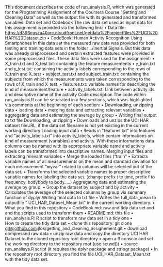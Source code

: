 This document describes the code of run_analysis.R, which was generated for the Programming Assignment of the Coursera Course "Getting and Cleaning Data" as well as the output file with its generated and transformed variables.
Data set and Codebook
The raw data set used as input data for this assignment is provided via the following link:
•	Data file: https://d396qusza40orc.cloudfront.net/getdata%2Fprojectfiles%2FUCI%20HAR%20Dataset.zip
•	CodeBook: Human Activity Recognition Using Smartphones
In this data set the measured raw data was provided for both testing and training data sets in the folder ../Inertial Signals. But this data was already preprocessed and certain extracted features were provided in some preprocessed files. These data files were used for the assignment:
•	X_train.txt and X_test.txt: containing the feature measurements
•	y_train.txt and y_test.txt: containing the activity labels corresponding to the rows of X_train and X_test
•	subject_test.txt and subject_train.txt: containing the subjects from which the measurements were taken corresponding to the rows of X_train and X_test.
•	features.txt: variable names for describing the kind of measurement/feature
•	activity_labels.txt: Link between activity ids and descriptive name of the activity
Code description
The code within run_analysis.R can be separated in a few sections, which was highlighted via comments at the beginning of each section:
•	Downloading, unzipping  data
•	loading data
•	merging data and extracting relevant variables
•	aggregating data and estimating the average by group
•	Writing final output to txt file
Downloading, unzipping 
•	Downloads and unzips the UCI HAR dataset fileURL, if the data set filename is not yet existing in the current working directory
Loading input data
•	Reads in "features.txt" into features and "activity_labels.txt" into activity_labels, which contain informations on kind of measurement (variables) and activity. With these informations data columns can be named with its appropriate variable name and activity labels can be transformed into descriptive names.
Merging input files and extracting relevant variables
•	Merge the loaded files (“train”
•	Extracts variable names of all measurements on the mean and standard deviation for each measurement “myvar”  related to columns will be selected out of the data set.
•	Transforms the selected variable names to proper descriptive variable names for labeling the data set. (change prefix t to time, prefix f to frequency, bodybody to body…..)
Aggregating data and estimating the average by group.
•	Group the dataset by subject and by activity
•	Calculates the average of the selected columns by group via summary function of dyplyr 
Writing final data to txt file
•	Writes the full_data_mean to  outputfile " UCI_HAR_Dataset_Mean.txt" in the current working directory.
•	
What you find in this repository 
•	CodeBook.md: raw and tidy data set and and the scripts used to transform them
•	README.md: this file
•	 run_analysis.R: R script to transform raw data set in a tidy one
•	
How to create the tidy data set
•	clone this repository: git clone git@github.com:jlok/getting_and_cleaning_assignement.git
•	download compressed raw data
•	unzip raw data and copy the directory UCI HAR Dataset to the cloned repository root directory 
•	open a R console and set the working directory to the repository root (use setwd()) 
•	source run_analisys.R script (it requires the dplyr package and stringr package)
•	In the repository root directory you find the file UCI_HAR_Dataset_Mean.txt with the tidy data set.

